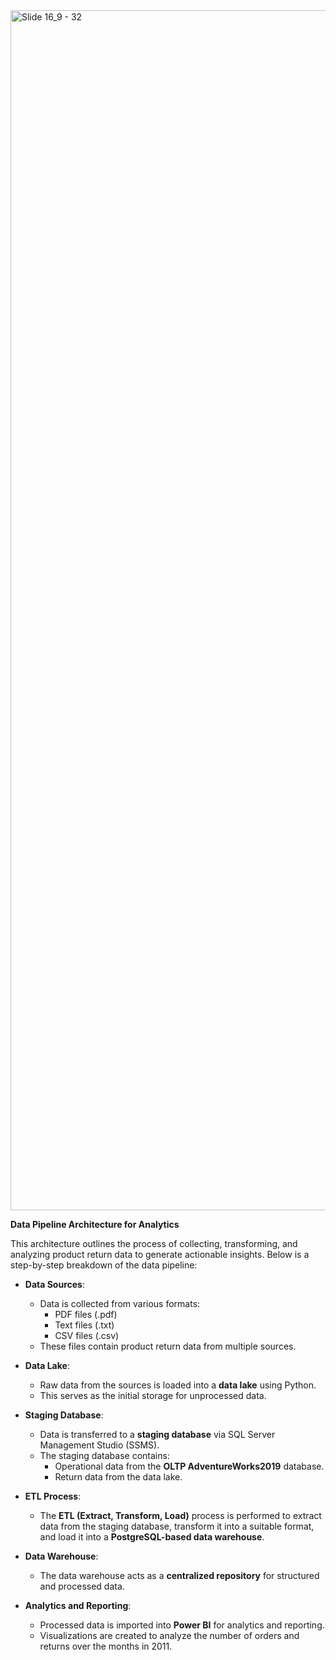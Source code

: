 <img width="1920" alt="Slide 16_9 - 32" src="https://github.com/user-attachments/assets/66d16449-2f8b-45ba-904b-20de3fa3f62f" />

**Data Pipeline Architecture for Analytics**

This architecture outlines the process of collecting, transforming, and analyzing product return data to generate actionable insights. Below is a step-by-step breakdown of the data pipeline:

- **Data Sources**:  
  - Data is collected from various formats:  
    - PDF files (.pdf)  
    - Text files (.txt)  
    - CSV files (.csv)  
  - These files contain product return data from multiple sources.

- **Data Lake**:  
  - Raw data from the sources is loaded into a **data lake** using Python.  
  - This serves as the initial storage for unprocessed data.

- **Staging Database**:  
  - Data is transferred to a **staging database** via SQL Server Management Studio (SSMS).  
  - The staging database contains:  
    - Operational data from the **OLTP AdventureWorks2019** database.  
    - Return data from the data lake.

- **ETL Process**:  
  - The **ETL (Extract, Transform, Load)** process is performed to extract data from the staging database, transform it into a suitable format, and load it into a **PostgreSQL-based data warehouse**.

- **Data Warehouse**:  
  - The data warehouse acts as a **centralized repository** for structured and processed data.

- **Analytics and Reporting**:  
  - Processed data is imported into **Power BI** for analytics and reporting.  
  - Visualizations are created to analyze the number of orders and returns over the months in 2011.

